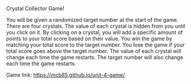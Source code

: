 Crystal Collector Game!

You will be given a randomized target number at the start of the game. There are four crystals. The value of each crystal is hidden from you until you click on it. By clicking on a crystal, you will add a specific amount of points to your total score based on their value. You win the game by matching your total score to the target number. You lose the game if your total score goes above the target number. The value of each crystal will change each time the game restarts. The target number will also change each time the game restarts.  

Game link: https://mcb85.github.io/unit-4-game/
